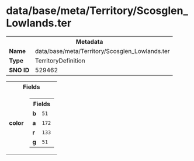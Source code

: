 <h1>data/base/meta/Territory/Scosglen_Lowlands.ter</h1><table><tr><th colspan="100%">Metadata</th></tr><tr><td><b>Name</b></td><td>data/base/meta/Territory/Scosglen_Lowlands.ter</td></tr><tr><td><b>Type</b></td><td>TerritoryDefinition</td></tr><tr><td><b>SNO ID</b></td><td>529462</td></tr></table>

<table><tr><th colspan="100%">Fields</th></tr><tr><td><b>color</b></td><td><table><tr><th colspan="100%">Fields</th></tr><tr><td><b>b</b></td><td><code>51</code></td></tr><tr><td><b>a</b></td><td><code>172</code></td></tr><tr><td><b>r</b></td><td><code>133</code></td></tr><tr><td><b>g</b></td><td><code>51</code></td></tr></table>

</td></tr></table>

